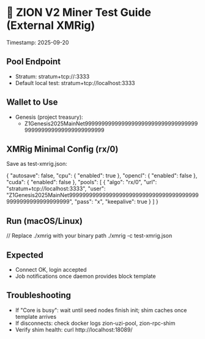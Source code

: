 # 🧪 ZION V2 Miner Test Guide (External XMRig)

Timestamp: 2025-09-20

## Pool Endpoint
- Stratum: stratum+tcp://<HOST>:3333
- Default local test: stratum+tcp://localhost:3333

## Wallet to Use
- Genesis (project treasury):
  - Z1Genesis2025MainNet9999999999999999999999999999999999999999999999999999999999

## XMRig Minimal Config (rx/0)
Save as test-xmrig.json:

{
  "autosave": false,
  "cpu": { "enabled": true },
  "opencl": { "enabled": false },
  "cuda": { "enabled": false },
  "pools": [
    { "algo": "rx/0", "url": "stratum+tcp://localhost:3333", "user": "Z1Genesis2025MainNet9999999999999999999999999999999999999999999999999999999999", "pass": "x", "keepalive": true }
  ]
}

## Run (macOS/Linux)
// Replace ./xmrig with your binary path
./xmrig -c test-xmrig.json

## Expected
- Connect OK, login accepted
- Job notifications once daemon provides block template

## Troubleshooting
- If "Core is busy": wait until seed nodes finish init; shim caches once template arrives
- If disconnects: check docker logs zion-uzi-pool, zion-rpc-shim
- Verify shim health: curl http://localhost:18089/
